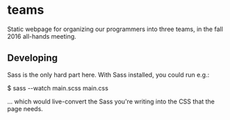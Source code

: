 # teams

Static webpage for organizing our programmers into three teams, in the fall 2016 all-hands meeting.

## Developing

Sass is the only hard part here. With Sass installed, you could run e.g.:

$ sass --watch main.scss main.css

... which would live-convert the Sass you're writing into the CSS that the page needs.
